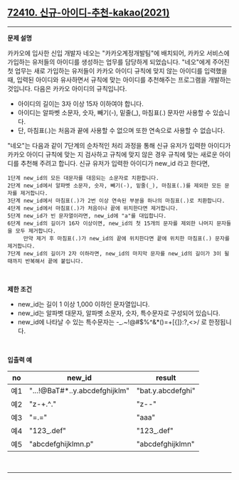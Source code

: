 <h2><a href="https://school.programmers.co.kr/learn/courses/30/lessons/72410">72410. 신규-아이디-추천-kakao(2021)</a></h2>

<hr><div>

<p><strong>문제 설명</strong></p>
카카오에 입사한 신입 개발자 네오는 "카카오계정개발팀"에 배치되어, 카카오 서비스에 가입하는 유저들의 아이디를 생성하는 업무를 담당하게 되었습니다. "네오"에게 주어진 첫 업무는 새로 가입하는 유저들이 카카오 아이디 규칙에 맞지 않는 아이디를 입력했을 때, 입력된 아이디와 유사하면서 규칙에 맞는 아이디를 추천해주는 프로그램을 개발하는 것입니다.
다음은 카카오 아이디의 규칙입니다.

- 아이디의 길이는 3자 이상 15자 이하여야 합니다.
- 아이디는 알파벳 소문자, 숫자, 빼기(-), 밑줄(_), 마침표(.) 문자만 사용할 수 있습니다.
- 단, 마침표(.)는 처음과 끝에 사용할 수 없으며 또한 연속으로 사용할 수 없습니다.

"네오"는 다음과 같이 7단계의 순차적인 처리 과정을 통해 신규 유저가 입력한 아이디가 카카오 아이디 규칙에 맞는 지 검사하고 규칙에 맞지 않은 경우 규칙에 맞는 새로운 아이디를 추천해 주려고 합니다.
신규 유저가 입력한 아이디가 new_id 라고 한다면,

```shell
1단계 new_id의 모든 대문자를 대응되는 소문자로 치환합니다.
2단계 new_id에서 알파벳 소문자, 숫자, 빼기(-), 밑줄(_), 마침표(.)를 제외한 모든 문자를 제거합니다.
3단계 new_id에서 마침표(.)가 2번 이상 연속된 부분을 하나의 마침표(.)로 치환합니다.
4단계 new_id에서 마침표(.)가 처음이나 끝에 위치한다면 제거합니다.
5단계 new_id가 빈 문자열이라면, new_id에 "a"를 대입합니다.
6단계 new_id의 길이가 16자 이상이면, new_id의 첫 15개의 문자를 제외한 나머지 문자들을 모두 제거합니다.
     만약 제거 후 마침표(.)가 new_id의 끝에 위치한다면 끝에 위치한 마침표(.) 문자를 제거합니다.
7단계 new_id의 길이가 2자 이하라면, new_id의 마지막 문자를 new_id의 길이가 3이 될 때까지 반복해서 끝에 붙입니다.
```

<p>&nbsp;</p>

<p><strong>제한 조건</strong></p>
<ul>
    <li>new_id는 길이 1 이상 1,000 이하인 문자열입니다.</li>
    <li>new_id는 알파벳 대문자, 알파벳 소문자, 숫자, 특수문자로 구성되어 있습니다.</li>
    <li>new_id에 나타날 수 있는 특수문자는 -_.~!@#$%^&*()=+[{]}:?,<>/ 로 한정됩니다.</li>
</ul>

<p>&nbsp;</p>

<p><strong>입출력 예</strong></p>

| no	 | new_id	                        | result            | 
|-----|--------------------------------|-------------------| 
| 예1	 | "...!@BaT#*..y.abcdefghijklm"	 | "bat.y.abcdefghi" | 
| 예2	 | "z-+.^."                       | 	"z--"            | 
| 예3	 | "=.="                          | 	"aaa"            | 
| 예4	 | "123_.def"                     | 	"123_.def"       | 
| 예5	 | "abcdefghijklmn.p"	            | "abcdefghijklmn"  | 

<p>&nbsp;</p>

---
